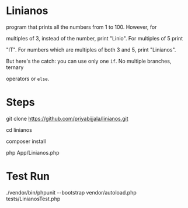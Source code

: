 # Linianos

program that prints all the numbers from 1 to 100. However, for

multiples of 3, instead of the number, print "Linio". For multiples of 5 print

"IT". For numbers which are multiples of both 3 and 5, print "Linianos".

 

But here's the catch: you can use only one `if`. No multiple branches, ternary

operators or `else`.


# Steps 

git clone https://github.com/priyabijjala/linianos.git

cd linianos

composer install

php App/Linianos.php

# Test Run

./vendor/bin/phpunit --bootstrap vendor/autoload.php tests/LinianosTest.php 
